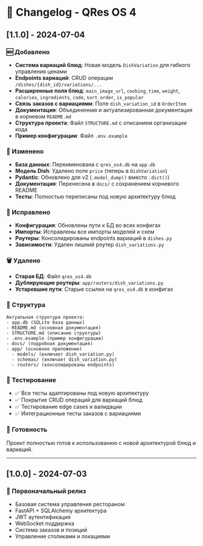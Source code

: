 # 📝 Changelog - QRes OS 4

## [1.1.0] - 2024-07-04

### 🆕 Добавлено
- **Система вариаций блюд**: Новая модель `DishVariation` для гибкого управления ценами
- **Endpoints вариаций**: CRUD операции `/dishes/{dish_id}/variations/...`
- **Расширенные поля блюд**: `main_image_url`, `cooking_time`, `weight`, `calories`, `ingredients`, `code`, `sort_order`, `is_popular`
- **Связь заказов с вариациями**: Поле `dish_variation_id` в `OrderItem`
- **Документация**: Объединенная и актуализированная документация в корневом `README.md`
- **Структура проекта**: Файл `STRUCTURE.md` с описанием организации кода
- **Пример конфигурации**: Файл `.env.example`

### 🔄 Изменено
- **База данных**: Переименована с `qres_os4.db` на `app.db`
- **Модель Dish**: Удалено поле `price` (теперь в `DishVariation`)
- **Pydantic**: Обновлено для v2 (`.model_dump()` вместо `.dict()`)
- **Документация**: Перенесена в `docs/` с сохранением корневого README
- **Тесты**: Полностью переписаны под новую архитектуру блюд

### 🔧 Исправлено
- **Конфигурация**: Обновлены пути к БД во всех конфигах
- **Импорты**: Исправлены все импорты моделей и схем
- **Роутеры**: Консолидированы endpoints вариаций в `dishes.py`
- **Зависимости**: Удален лишний роутер `dish_variations.py`

### 🗑️ Удалено
- **Старая БД**: Файл `qres_os4.db`
- **Дублирующие роутеры**: `app/routers/dish_variations.py`
- **Устаревшие пути**: Старые ссылки на `qres_os4.db` в конфигах

### 📁 Структура
```
Актуальная структура проекта:
- app.db (SQLite база данных)
- README.md (основная документация)
- STRUCTURE.md (описание структуры)
- .env.example (пример конфигурации)
- docs/ (подробная документация)
- app/ (основное приложение)
  - models/ (включает dish_variation.py)
  - schemas/ (включает dish_variation.py)
  - routers/ (консолидированы endpoints)
```

### 🧪 Тестирование
- ✅ Все тесты адаптированы под новую архитектуру
- ✅ Покрытие CRUD операций для вариаций блюд
- ✅ Тестирование edge cases и валидации
- ✅ Интеграционные тесты заказов с вариациями

### 🚀 Готовность
Проект полностью готов к использованию с новой архитектурой блюд и вариаций.

---

## [1.0.0] - 2024-07-03

### 🎉 Первоначальный релиз
- Базовая система управления рестораном
- FastAPI + SQLAlchemy архитектура
- JWT аутентификация
- WebSocket поддержка
- Система заказов и позиций
- Управление столиками и локациями
